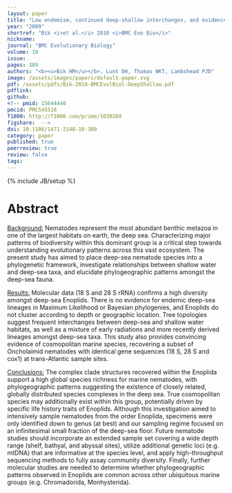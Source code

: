 ```yaml
---
layout: paper
title: "Low endemism, continued deep-shallow interchanges, and evidence for cosmopolitan distributions in free-living marine nematodes (order Enoplida)"
year: "2009"
shortref: "Bik <i>et al.</i> 2010 <i>BMC Evo Bio</i>"
nickname: 
journal: "BMC Evolutionary Biology"
volume: 10
issue: 
pages: 389
authors: "<b><u>Bik HM</u></b>, Lunt DH, Thomas WKT, Lambshead PJD"
image: /assets/images/papers/default-paper.svg
pdf: /assets/pdfs/Bik-2010-BMCEvolBiol-DeepShallow.pdf
pdflink:
github: 
<!-- pmid: 15644440
pmcid: PMC545518
f1000: http://f1000.com/prime/1030269
figshare:  -->
doi: 10.1186/1471-2148-10-389
category: paper
published: true
peerreview: true
review: false
tags: 
---
```

{% include JB/setup %}

# Abstract

<u>Background:</u> Nematodes represent the most abundant benthic metazoa in one of the largest habitats on earth, the deep sea. Characterizing major patterns of biodiversity within this dominant group is a critical step towards understanding evolutionary patterns across this vast ecosystem. The present study has aimed to place deep-sea nematode species into a phylogenetic framework, investigate relationships between shallow water and deep-sea taxa, and elucidate phylogeographic patterns amongst the deep-sea fauna.

<u>Results:</u> Molecular data (18 S and 28 S rRNA) confirms a high diversity amongst deep-sea Enoplids. There is no evidence for endemic deep-sea lineages in Maximum Likelihood or Bayesian phylogenies, and Enoplids do not cluster according to depth or geographic location. Tree topologies suggest frequent interchanges between deep-sea and shallow water habitats, as well as a mixture of early radiations and more recently derived lineages amongst deep-sea taxa. This study also provides convincing evidence of cosmopolitan marine species, recovering a subset of Oncholaimid nematodes with identical gene sequences (18 S, 28 S and cox1) at trans-Atlantic sample sites.

<u>Conclusions:</u> The complex clade structures recovered within the Enoplida support a high global species richness for marine nematodes, with phylogeographic patterns suggesting the existence of closely related, globally distributed species complexes in the deep sea. True cosmopolitan species may additionally exist within this group, potentially driven by specific life history traits of Enoplids. Although this investigation aimed to intensively sample nematodes from the order Enoplida, specimens were only identified down to genus (at best) and our sampling regime focused on an infinitesimal small fraction of the deep-sea floor. Future nematode studies should incorporate an extended sample set covering a wide depth range (shelf, bathyal, and abyssal sites), utilize additional genetic loci (e.g. mtDNA) that are informative at the species level, and apply high-throughput sequencing methods to fully assay community diversity. Finally, further molecular studies are needed to determine whether phylogeographic patterns observed in Enoplids are common across other ubiquitous marine groups (e.g. Chromadorida, Monhysterida).

